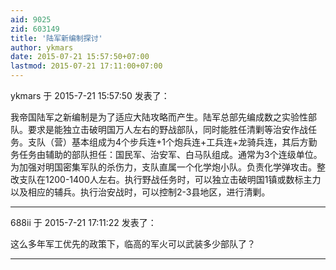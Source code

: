 ```yaml
---
aid: 9025
zid: 603149
title: '陆军新编制探讨'
author: ykmars
date: 2015-07-21 15:57:50+07:00
lastmod: 2015-07-21 17:11:00+07:00
---
```


ykmars 于 2015-7-21 15:57:50 发表了：

我帝国陆军之新编制是为了适应大陆攻略而产生。陆军总部先编成数之实验性部队。要求是能独立击破明国万人左右的野战部队，同时能胜任清剿等治安作战任务。支队（营）基本组成为4个步兵连+1个炮兵连+工兵连+龙骑兵连，其后方勤务任务由辅助的部队担任：国民军、治安军、白马队组成。通常为3个连级单位。为加强对明国密集军队的杀伤力，支队直属一个化学炮小队。负责化学弹攻击。整改支队在1200-1400人左右。执行野战任务时，可以独立击破明国1镇或数标主力以及相应的辅兵。执行治安战时，可以控制2-3县地区，进行清剿。

---------

688ii 于 2015-7-21 17:11:22 发表了：

这么多年军工优先的政策下，临高的军火可以武装多少部队了？

---------

